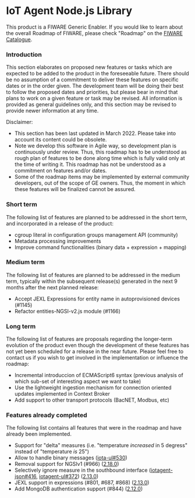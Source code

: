 # IoT Agent Node.js Library

This product is a FIWARE Generic Enabler. If you would like to learn about the overall Roadmap of FIWARE, please check
"Roadmap" on the [FIWARE Catalogue](https://www.fiware.org/developers/catalogue/).

### Introduction

This section elaborates on proposed new features or tasks which are expected to be added to the product in the
foreseeable future. There should be no assumption of a commitment to deliver these features on specific dates or in the
order given. The development team will be doing their best to follow the proposed dates and priorities, but please bear
in mind that plans to work on a given feature or task may be revised. All information is provided as general guidelines
only, and this section may be revised to provide newer information at any time.

Disclaimer:

-   This section has been last updated in March 2022. Please take into account its content could be obsolete.
-   Note we develop this software in Agile way, so development plan is continuously under review. Thus, this roadmap has
    to be understood as rough plan of features to be done along time which is fully valid only at the time of writing
    it. This roadmap has not be understood as a commitment on features and/or dates.
-   Some of the roadmap items may be implemented by external community developers, out of the scope of GE owners. Thus,
    the moment in which these features will be finalized cannot be assured.

### Short term

The following list of features are planned to be addressed in the short term, and incorporated in a release of the
product:

-   cgroup literal in configuration groups management API (community)
-   Metadata processing improvements
-   Improve command functionalities (binary data + expression + mapping)

### Medium term

The following list of features are planned to be addressed in the medium term, typically within the subsequent
release(s) generated in the next 9 months after the next planned release:

-   Accept JEXL Expressions for entity name in autoprovisioned devices (#1145)
-   Refactor entities-NGSI-v2.js module (#1166)

### Long term

The following list of features are proposals regarding the longer-term evolution of the product even though the
development of these features has not yet been scheduled for a release in the near future. Please feel free to contact
us if you wish to get involved in the implementation or influence the roadmap:

-   Incremental introduccion of ECMAScript6 syntax (previous analysis of which sub-set of interesting aspect we want to
    take)
-   Use the lightweight ingestion mechanism for connection oriented updates implemented in Context Broker
-   Add support to other transport protocols (BacNET, Modbus, etc)

### Features already completed

The following list contains all features that were in the roadmap and have already been implemented.

-   Support for "delta" measures (i.e. "temperature _increased_ in 5 degress" instead of "temperature _is_ 25")
-   Allow to handle binary messages ([iota-ul#530](https://github.com/telefonicaid/iotagent-ul/issues/530))
-   Removal support for NGSIv1 (#966) ([2.18.0](https://github.com/telefonicaid/iotagent-node-lib/releases/tag/2.18.0))
-   Selectively ignore measure in the southbound interface
    ([iotagent-json#416](https://github.com/telefonicaid/iotagent-json/issues/416),
    [iotagent-ul#372](https://github.com/telefonicaid/iotagent-ul/issues/372))
    ([2.13.0](https://github.com/telefonicaid/iotagent-node-lib/releases/tag/2.13.0))
-   JEXL support in expressions (#801, #687, #868)
    ([2.13.0](https://github.com/telefonicaid/iotagent-node-lib/releases/tag/2.13.0))
-   Add MongoDB authentication support (#844)
    ([2.12.0](https://github.com/telefonicaid/iotagent-node-lib/releases/tag/2.12.0))
